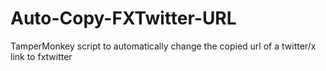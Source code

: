 # Auto-Copy-FXTwitter-URL

TamperMonkey script to automatically change the copied url of a twitter/x link to fxtwitter
